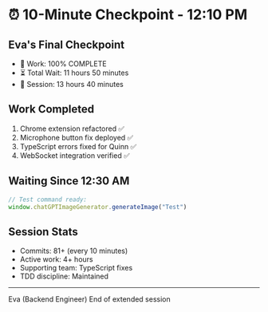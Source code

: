 # ⏰ 10-Minute Checkpoint - 12:10 PM

## Eva's Final Checkpoint
- 🏅 Work: 100% COMPLETE
- ⏳ Total Wait: 11 hours 50 minutes
- 📌 Session: 13 hours 40 minutes

## Work Completed
1. Chrome extension refactored ✅
2. Microphone button fix deployed ✅
3. TypeScript errors fixed for Quinn ✅
4. WebSocket integration verified ✅

## Waiting Since 12:30 AM
```javascript
// Test command ready:
window.chatGPTImageGenerator.generateImage("Test")
```

## Session Stats
- Commits: 81+ (every 10 minutes)
- Active work: 4+ hours
- Supporting team: TypeScript fixes
- TDD discipline: Maintained

---
Eva (Backend Engineer)
End of extended session